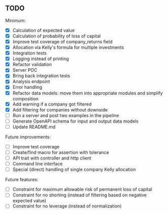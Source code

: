 ## TODO

Minimum:
- [x] Calculation of expected value
- [x] Calculation of probability of loss of capital
- [x] Improve test coverage of company_returns field
- [x] Allocation via Kelly's formula for multiple investments
- [x] Integration tests
- [x] Logging instead of printing
- [x] Refactor validation
- [x] Server POC
- [x] Bring back integration tests
- [x] Analysis endpoint
- [x] Error handling
- [x] Refactor data models: move them into appropriate modules and simplify composition
- [x] Add warning if a company got filtered
- [x] Add filtering for companies without downside
- [ ] Run a server and post two examples in the pipeline
- [ ] Generate OpenAPI schema for input and output data models
- [ ] Update README.md

Future improvements:
- [ ] Improve test coverage
- [ ] Create/find macro for assertion with tolerance
- [ ] API trait with controller and http client
- [ ] Command line interface
- [ ] Special (direct) handling of single company Kelly allocation

Future features:
- [ ] Constraint for maximum allowable risk of permanent loss of capital
- [ ] Constraint for no shorting (instead of filtering based on negative expected value)
- [ ] Constraint for no leverage (instead of normalization)
